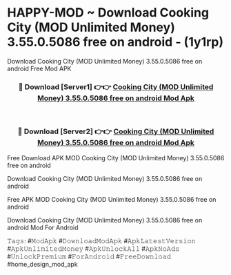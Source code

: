 # HAPPY-MOD ~ Download Cooking City (MOD Unlimited Money) 3.55.0.5086 free on android - (1y1rp)
Download Cooking City (MOD Unlimited Money) 3.55.0.5086 free on android Free Mod APK

<div align="center">
<h3>🔴 Download [Server1] 👉👉 <a href="https://apk-comot.site?title=Cooking_City_(MOD_Unlimited_Money)_3.55.0.5086_free_on_android">Cooking City (MOD Unlimited Money) 3.55.0.5086 free on android Mod Apk</a></h3><br>

<h3>🔴 Download [Server2] 👉👉 <a href="https://apk-comot.site?title=Cooking_City_(MOD_Unlimited_Money)_3.55.0.5086_free_on_android">Cooking City (MOD Unlimited Money) 3.55.0.5086 free on android Mod Apk</a></h3>
</div>


Free Download APK MOD Cooking City (MOD Unlimited Money) 3.55.0.5086 free on android

Download Cooking City (MOD Unlimited Money) 3.55.0.5086 free on android 

Free APK MOD Cooking City (MOD Unlimited Money) 3.55.0.5086 free on android 

Download Cooking City (MOD Unlimited Money) 3.55.0.5086 free on android Mod For Android

𝚃𝚊𝚐𝚜: #𝙼𝚘𝚍𝙰𝚙𝚔 #𝙳𝚘𝚠𝚗𝚕𝚘𝚊𝚍𝙼𝚘𝚍𝙰𝚙𝚔 #𝙰𝚙𝚔𝙻𝚊𝚝𝚎𝚜𝚝𝚅𝚎𝚛𝚜𝚒𝚘𝚗 #𝙰𝚙𝚔𝚄𝚗𝚕𝚒𝚖𝚒𝚝𝚎𝚍𝙼𝚘𝚗𝚎𝚢 #𝙰𝚙𝚔𝚄𝚗𝚕𝚘𝚌𝚔𝙰𝚕𝚕 #𝙰𝚙𝚔𝙽𝚘𝙰𝚍𝚜 #𝚄𝚗𝚕𝚘𝚌𝚔𝙿𝚛𝚎𝚖𝚒𝚞𝚖 #𝙵𝚘𝚛𝙰𝚗𝚍𝚛𝚘𝚒𝚍 #𝙵𝚛𝚎𝚎𝙳𝚘𝚠𝚗𝚕𝚘𝚊𝚍 #home_design_mod_apk